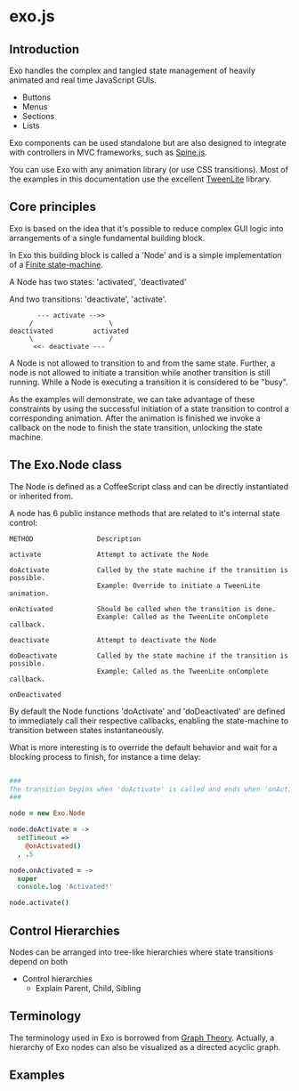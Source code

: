 exo.js
======

Introduction
------------

Exo handles the complex and tangled state management of heavily animated and real time JavaScript GUIs. 

* Buttons
* Menus
* Sections
* Lists

Exo components can be used standalone but are also designed to integrate with controllers in MVC frameworks, such as [Spine.js](http://spinejs.com/). 

You can use Exo with any animation library (or use CSS transitions). Most of the examples in this documentation use the excellent [TweenLite](http://www.greensock.com/gsap-js/) library.

Core principles
---------------

Exo is based on the idea that it's possible to reduce complex GUI logic into arrangements of a single fundamental building block.

In Exo this building block is called a 'Node' and is a simple implementation of a [Finite state-machine](http://en.wikipedia.org/wiki/Finite-state_machine). 

A Node has two states: 
'activated', 'deactivated' 

And two transitions: 
'deactivate', 'activate'.

```
       --- activate -->>
     /                   \
deactivated          activated
     \                   /
      <<- deactivate ---
```

A Node is not allowed to transition to and from the same state. Further, a node is not allowed to initiate a transition while another transition is still running. While a Node is executing a transition it is considered to be "busy".

As the examples will demonstrate, we can take advantage of these constraints by using the successful initiation of a state transition to control a corresponding animation. After the animation is finished we invoke a callback on the node to finish the state transition, unlocking the state machine.

The Exo.Node class
------------------

The Node is defined as a CoffeeScript class and can be directly instantiated or inherited from.

A node has 6 public instance methods that are related to it's internal state control: 

```
METHOD                Description

activate              Attempt to activate the Node

doActivate            Called by the state machine if the transition is possible.
                      Example: Override to initiate a TweenLite animation.

onActivated           Should be called when the transition is done.
                      Example: Called as the TweenLite onComplete callback.

deactivate            Attempt to deactivate the Node

doDeactivate          Called by the state machine if the transition is possible.
                      Example: Called as the TweenLite onComplete callback.

onDeactivated
```

By default the Node functions 'doActivate' and 'doDeactivated' are defined to immediately call their respective callbacks, enabling the state-machine to transition between states instantaneously.

What is more interesting is to override the default behavior and wait for a blocking process to finish, for instance a time delay: 

```CoffeeScript

###
The transition begins when 'doActivate' is called and ends when 'onActivated' is called 500ms later, executed from the timeout.
###

node = new Exo.Node

node.doActivate = -> 
  setTimeout =>
    @onActivated()
  , .5

node.onActivated = ->
  super
  console.log 'Activated!'

node.activate()

```

Control Hierarchies
-------------------

Nodes can be arranged into tree-like hierarchies where state transitions depend on both 

* Control hierarchies
  - Explain Parent, Child, Sibling

Terminology
-----------

The terminology used in Exo is borrowed from [Graph Theory](http://en.wikipedia.org/wiki/Tree_(graph_theory)). Actually, a hierarchy of Exo nodes can also be visualized as a directed acyclic graph.

Examples
--------

